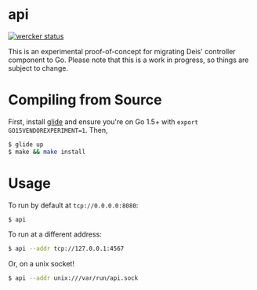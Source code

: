api
===

[![wercker status](https://app.wercker.com/status/78d0e14acc95b790f0bcec6023599cfe/m/master "wercker status")](https://app.wercker.com/project/bykey/78d0e14acc95b790f0bcec6023599cfe)

This is an experimental proof-of-concept for migrating Deis' controller component to Go. Please note that this is a work in progress, so things are subject to change.

# Compiling from Source

First, install [glide](https://github.com/Masterminds/glide) and ensure you're on Go 1.5+ with `export GO15VENDOREXPERIMENT=1`. Then,

```bash
$ glide up
$ make && make install
```

# Usage

To run by default at `tcp://0.0.0.0:8080`:

```bash
$ api
```

To run at a different address:

```bash
$ api --addr tcp://127.0.0.1:4567
```

Or, on a unix socket!

```bash
$ api --addr unix:///var/run/api.sock
```
